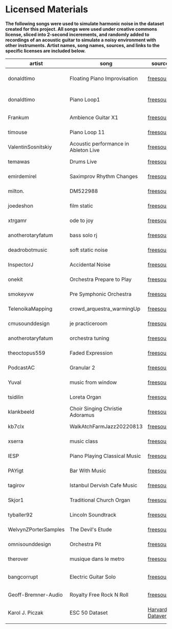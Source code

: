 # Licensed Materials

**The following songs were used to simulate harmonic noise in the dataset created for this project. All songs were used under creative commons license, sliced into 2-second incerements, and randomly added to recordings of an acoustic guitar to simulate a noisy environment with other instruments. Artist names, song names, sources, and links to the specific licenses are included below.**

|artist|song|source|license|
|--|--|--|--|
|donaldtimo|Floating Piano Improvisation|[freesound](freesound.org/)|[CC BY-NC 4.0](https://creativecommons.org/licenses/by-nc/4.0/)|
|donaldtimo|Piano Loop1|[freesound](freesound.org/)|[CC BY-NC 4.0](https://creativecommons.org/licenses/by-nc/4.0/)|
|Frankum|Ambience Guitar X1|[freesound](freesound.org/)|[CC BY 4.0](https://creativecommons.org/licenses/by/4.0/)|
|timouse|Piano Loop 11|[freesound](freesound.org/)|[CC BY 4.0](https://creativecommons.org/licenses/by/4.0/)|
|ValentinSosnitskiy|Acoustic performance in Ableton Live|[freesound](freesound.org/)|[CC BY 4.0](https://creativecommons.org/licenses/by/4.0/)|
|temawas|Drums Live|[freesound](freesound.org/)|[CC BY 4.0](https://creativecommons.org/licenses/by/4.0/)|
|emirdemirel|Saximprov Rhythm Changes|[freesound](freesound.org/)|[CC0 1.0](https://creativecommons.org/publicdomain/zero/1.0/)|
|milton.|DM522988|[freesound](freesound.org/)|[CC0 1.0](https://creativecommons.org/publicdomain/zero/1.0/)|
|joedeshon|film static|[freesound](freesound.org/)|[CC0 1.0](https://creativecommons.org/publicdomain/zero/1.0/)|
|xtrgamr|ode to joy|[freesound](freesound.org/)|[CC BY 4.0](https://creativecommons.org/licenses/by/4.0/)|
|anotherotaryfatum|bass solo rj|[freesound](freesound.org/)|[CC0 1.0](https://creativecommons.org/publicdomain/zero/1.0/)|
|deadrobotmusic|soft static noise|[freesound](freesound.org/)|[CC0 1.0](https://creativecommons.org/publicdomain/zero/1.0/)|
|InspectorJ|Accidental Noise|[freesound](freesound.org/)|[CC BY 4.0](https://creativecommons.org/licenses/by/4.0/)|
|onekit|Orchestra Prepare to Play|[freesound](freesound.org/)|[CC0 1.0](https://creativecommons.org/publicdomain/zero/1.0/)|
|smokeyvw|Pre Symphonic Orchestra|[freesound](freesound.org/)|[CC0 1.0](https://creativecommons.org/publicdomain/zero/1.0/)|
|TelenoikaMapping|crowd_arquestra_warmingUp|[freesound](freesound.org/)|[CC BY 3.0](https://creativecommons.org/licenses/by/3.0/)|
|cmusounddesign|je practiceroom|[freesound](freesound.org/)|[CC BY 3.0](https://creativecommons.org/licenses/by/3.0/)|
|anotherotaryfatum|orchestra tuning|[freesound](freesound.org/)|[CC0 1.0](https://creativecommons.org/publicdomain/zero/1.0/)|
|theoctopus559|Faded Expression|[freesound](freesound.org/)|[CC BY 4.0](https://creativecommons.org/licenses/by/4.0/)|
|PodcastAC|Granular 2|[freesound](freesound.org/)|[CC BY 4.0](https://creativecommons.org/licenses/by/4.0/)|
|Yuval|music from window|[freesound](freesound.org/)|[CC0 1.0](https://creativecommons.org/publicdomain/zero/1.0/)|
|tsidilin|Loreta Organ|[freesound](freesound.org/)|[CC0 1.0](https://creativecommons.org/publicdomain/zero/1.0/)|
|klankbeeld|Choir Singing Christie Adoramus|[freesound](freesound.org/)|[CC BY 4.0](https://creativecommons.org/licenses/by/4.0/)|
|kb7clx|WalkAtchFarmJazz20220813|[freesound](freesound.org/)|[CC0 1.0](https://creativecommons.org/publicdomain/zero/1.0/)|
|xserra|music class|[freesound](freesound.org/)|[CC BY 4.0](https://creativecommons.org/licenses/by/4.0/)|
|IESP| Piano Playing Classical Music|[freesound](freesound.org/)|[CC BY 3.0](https://creativecommons.org/licenses/by/3.0/)|
|PAYigt|Bar With Music|[freesound](freesound.org/)|[CC0 1.0](https://creativecommons.org/publicdomain/zero/1.0/)|
|tagirov|Istanbul Dervish Cafe Music|[freesound](freesound.org/)|[CC0 1.0](https://creativecommons.org/publicdomain/zero/1.0/)|
|Skjor1|Traditional Church Organ|[freesound](freesound.org/)|[CC0 1.0](https://creativecommons.org/publicdomain/zero/1.0/)|
|tyballer92|Lincoln Soundtrack|[freesound](freesound.org/)|[CC0 1.0](https://creativecommons.org/publicdomain/zero/1.0/)|
|WelvynZPorterSamples|The Devil's Etude|[freesound](freesound.org/)|[CC0 1.0](https://creativecommons.org/publicdomain/zero/1.0/)|
|omnisounddesign|Orchestra Pit|[freesound](freesound.org/)|[CC BY 3.0](https://creativecommons.org/licenses/by/3.0/)|
|therover| musique dans le metro|[freesound](freesound.org/)|[CC0 1.0](https://creativecommons.org/publicdomain/zero/1.0/)|
|bangcorrupt|Electric Guitar Solo|[freesound](freesound.org/)|[CC BY-NC 4.0](https://creativecommons.org/licenses/by-nc/4.0/)|
|Geoff-Bremner-Audio|Royalty Free Rock N Roll|[freesound](freesound.org/)|[CC0 1.0](https://creativecommons.org/publicdomain/zero/1.0/)|
|Karol J. Piczak|ESC 50 Dataset|[Harvard Dataverse](https://dataverse.harvard.edu/dataset.xhtml?persistentId=doi:10.7910/DVN/YDEPUT)|[CC BY-NC 3.0](https://creativecommons.org/licenses/by-nc/3.0/)



